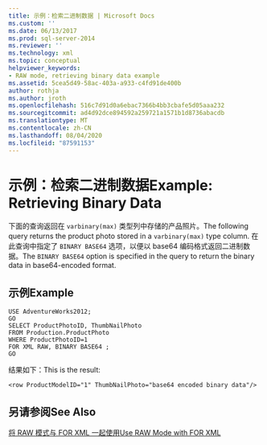 ```yaml
---
title: 示例：检索二进制数据 | Microsoft Docs
ms.custom: ''
ms.date: 06/13/2017
ms.prod: sql-server-2014
ms.reviewer: ''
ms.technology: xml
ms.topic: conceptual
helpviewer_keywords:
- RAW mode, retrieving binary data example
ms.assetid: 5cea5d49-58ac-403a-a933-c4fd91de400b
author: rothja
ms.author: jroth
ms.openlocfilehash: 516c7d91d0a6ebac7366b4bb3cbafe5d05aaa232
ms.sourcegitcommit: ad4d92dce894592a259721a1571b1d8736abacdb
ms.translationtype: MT
ms.contentlocale: zh-CN
ms.lasthandoff: 08/04/2020
ms.locfileid: "87591153"
---
```

# <a name="example-retrieving-binary-data"></a><span data-ttu-id="d1843-102">示例：检索二进制数据</span><span class="sxs-lookup"><span data-stu-id="d1843-102">Example: Retrieving Binary Data</span></span>
  <span data-ttu-id="d1843-103">下面的查询返回在 `varbinary(max)` 类型列中存储的产品照片。</span><span class="sxs-lookup"><span data-stu-id="d1843-103">The following query returns the product photo stored in a `varbinary(max)` type column.</span></span> <span data-ttu-id="d1843-104">在此查询中指定了 `BINARY BASE64` 选项，以便以 base64 编码格式返回二进制数据。</span><span class="sxs-lookup"><span data-stu-id="d1843-104">The `BINARY BASE64` option is specified in the query to return the binary data in base64-encoded format.</span></span>  
  
## <a name="example"></a><span data-ttu-id="d1843-105">示例</span><span class="sxs-lookup"><span data-stu-id="d1843-105">Example</span></span>  
  
```  
USE AdventureWorks2012;  
GO  
SELECT ProductPhotoID, ThumbNailPhoto  
FROM Production.ProductPhoto  
WHERE ProductPhotoID=1  
FOR XML RAW, BINARY BASE64 ;  
GO  
```  
  
 <span data-ttu-id="d1843-106">结果如下：</span><span class="sxs-lookup"><span data-stu-id="d1843-106">This is the result:</span></span>  
  
```  
<row ProductModelID="1" ThumbNailPhoto="base64 encoded binary data"/>  
```  
  
## <a name="see-also"></a><span data-ttu-id="d1843-107">另请参阅</span><span class="sxs-lookup"><span data-stu-id="d1843-107">See Also</span></span>  
 [<span data-ttu-id="d1843-108">将 RAW 模式与 FOR XML 一起使用</span><span class="sxs-lookup"><span data-stu-id="d1843-108">Use RAW Mode with FOR XML</span></span>](use-raw-mode-with-for-xml.md)  
  
  
